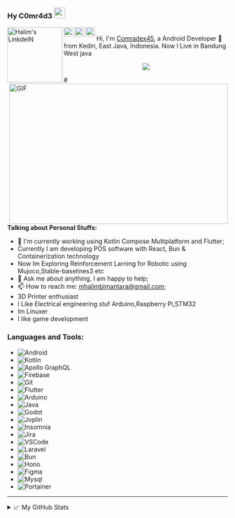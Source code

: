 ### Hy C0mr4d3 <img src="https://media.giphy.com/media/hvRJCLFzcasrR4ia7z/giphy.gif" width="25px">
<a href="https://www.linkedin.com/in/halimbimantara/">
  <img align="left" alt="Halim's LinkdeIN" width="126px" src="https://www.logo.wine/a/logo/LinkedIn/LinkedIn-Logo.wine.svg" fill="#0000"/>
</a>
<a href="https://www.instagram.com/halimjsn/">
  <img align="left" alt="My Instagram" width="22px" src="https://cdn.jsdelivr.net/npm/simple-icons@9.14.0/icons/instagram.svg" />
</a>
<a href="https://medium.com/makerpoy/">
  <img align="left" alt="Halim's Medium" width="22px" src="https://cdn.jsdelivr.net/npm/simple-icons@9.14.0/icons/medium.svg" />
</a>
<a href="mailto:mhalimbimantara@gmail.com">
  <img align="left" alt="Halim's Email" width="22px" src="https://cdn.jsdelivr.net/npm/simple-icons@9.14.0/icons/gmail.svg" />
</a>

<br />
Hi, I'm <a href="https://halimbimantara.github.io/" target="_blank">Comradex45</a>, a Android Developer 🚀 from Kediri, East Java, Indonesia. Now I Live in Bandung West java

<p align="center">
<img src="https://readme-typing-svg.herokuapp.com?font=Orbitron&size=40&color=%2379A500&height=67&duration=3000&center=true&lines=%F0%9F%85%B6%F0%9F%86%81%F0%9F%85%B4%F0%9F%85%B4%F0%9F%86%83%F0%9F%85%B8%F0%9F%85%BD%F0%9F%85%B6%F0%9F%86%82">
</p>
#<img align="right" alt="GIF" src="https://repository-images.githubusercontent.com/462900780/0a10af70-6cbf-46df-9071-0ff586a3b1d6" width="500" height="320" />

**Talking about Personal Stuffs:**
- 🌱 I'm currently working using Kotlin Compose Multiplatform and Flutter;
-  Currently I am developing POS software with React, Bun & Containerization technology
-  Now Im Exploring Reinforcement Larning for Robotic using Mujoco,Stable-baselines3 etc 
- 💬 Ask me about anything, I am happy to help;
- 📫 How to reach me: mhalimbimantara@gmail.com;
- 3D Printer enthusiast
- I Like Electrical engineering stuf Arduino,Raspberry Pi,STM32 
- Im Linuxer
- I like game development



### **Languages and Tools:**

* ![Android](https://img.shields.io/badge/android-white?logo=android-studio)
* ![Kotlin](https://img.shields.io/badge/kotlin-white?logo=kotlin) 
* ![Apollo GraphQL](https://img.shields.io/badge/Apollo%20GraphQL-311C87?\&style=for-the-badge\&logo=Apollo%20GraphQL\&logoColor=white)
* ![Firebase](https://img.shields.io/badge/firebase-ffca28?style=for-the-badge\&logo=firebase\&logoColor=black)
* ![Git](https://img.shields.io/badge/git-versioning-blue?logo=git) 
* ![Flutter](https://img.shields.io/badge/Flutter-1071D3?style=for-the-badge\&logo=flutter\&logoColor=white)
* ![Arduino](https://img.shields.io/badge/Arduino-1071D3?style=for-the-badge\&logo=arduino\&logoColor=white) 
* ![Java](https://img.shields.io/badge/Java-1071D3?style=for-the-badge\&logo=java\&logoColor=white) 
* ![Godot](https://img.shields.io/badge/Godot-1071D3?style=for-the-badge\&logo=godot\&logoColor=white)
* ![Joplin](https://img.shields.io/badge/Joplin-1071D3?style=for-the-badge\&logo=joplin\&logoColor=white) 
* ![Insomnia](https://img.shields.io/badge/Insomnia-5849be?style=for-the-badge\&logo=Insomnia\&logoColor=white) 
* ![Jira](https://img.shields.io/badge/Jira-0052CC?style=for-the-badge\&logo=Jira\&logoColor=white) 
* ![VSCode](https://img.shields.io/badge/VSCode-0078D4?style=for-the-badge\&logo=visual%20studio%20code\&logoColor=white) 
* ![Laravel](https://img.shields.io/badge/Laravel-FF2D20?style=for-the-badge\&logo=laravel\&logoColor=white) 
* ![Bun](https://img.shields.io/badge/BunJs-javascript-blue?logo=bun) 
* ![Hono](https://img.shields.io/badge/Hono-javascript-blue?logo=hono)
* ![Figma](https://img.shields.io/badge/figma-blue?logo=figma)
* ![Mysql](https://img.shields.io/badge/dbeaver-white?logo=mysql)
* ![Portainer](https://img.shields.io/badge/docker-portainer-white?logo=portainer)

---

<details>
<summary>📈 My GitHub Stats</summary>
<img src="https://streak-stats.demolab.com?user=halimbimantara&theme=tokyonight&hide_border=true&type=png">
</details>
